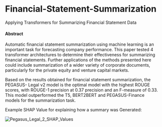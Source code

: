 # Financial-Statement-Summarization
Applying Transformers for Summarizing Financial Statement Data

#### Abstract
Automatic financial statement summarization using machine learning is
an important task for forecasting company performance. This paper tested
4 transformer architectures to determine their effectiveness for summarizing
financial statements. Further applications of the methods presented here could
include summarization of a wider variety of corporate documents, particularly
for the private equity and venture capital markets.

Based on the results obtained for financial statement summarization, the PEGASUS-
Legal v2 model is the optimal model with the highest ROUGE scores, with ROUGE-1
precision at 0.37 precision and an F-measure of 0.33. This model outperformed the
T5, BERT2BERT and PEGASUS-Finance models for the summarization task.

Example SHAP Value for explaining how a summary was Generated:

![Pegasus_Legal_2_SHAP_Values](https://user-images.githubusercontent.com/33669038/120719515-685e0f80-c498-11eb-8a0c-2506a070d3da.PNG)

